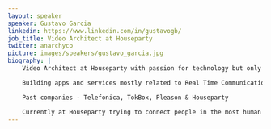 ```yaml
---
layout: speaker
speaker: Gustavo Garcia
linkedin: https://www.linkedin.com/in/gustavogb/
job_title: Video Architect at Houseparty
twitter: anarchyco
picture: images/speakers/gustavo_garcia.jpg
biography: |
    Video Architect at Houseparty with passion for technology but only when it is fun.

    Building apps and services mostly related to Real Time Communications but always interested in any aspect of software development and Machine Learning.  In general anything as long as it is not related blockchain.

    Past companies - Telefonica, TokBox, Pleason & Houseparty

    Currently at Houseparty trying to connect people in the most human way possible when physically apart.
---
```

